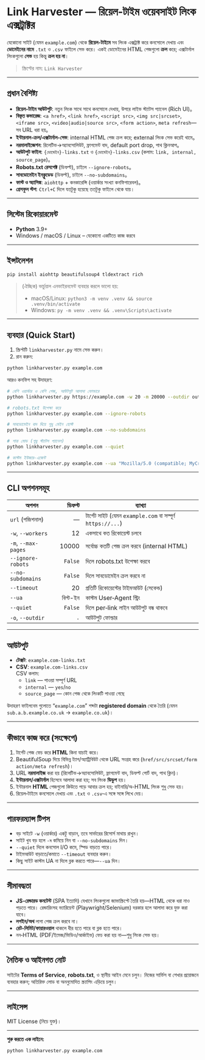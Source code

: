 # Link Harvester — রিয়েল‑টাইম ওয়েবসাইট লিংক এক্সট্রাক্টর

যেকোনো সাইট (যেমন `example.com`) থেকে **রিয়েল‑টাইমে** সব লিংক এক্সট্রাক্ট করে কনসোলে দেখায় এবং **ডোমেইনের নামে** `.txt` ও `.csv` ফাইলে সেভ করে। একই ডোমেইনের HTML পেজগুলো **ক্রল** করে; এক্সটার্নাল লিংকগুলো **সেভ** হয় কিন্তু **ক্রল হয় না**।  

> স্ক্রিপ্টের নাম: `Link Harvester`

---

## প্রধান বৈশিষ্ট্য

- **রিয়েল‑টাইম আউটপুট**: নতুন লিংক সাথে সাথে কনসোলে দেখায়, উপরে লাইভ স্ট্যাটস প্যানেল (Rich UI)。
- **বিস্তৃত কভারেজ**: `<a href>`, `<link href>`, `<script src>`, `<img src|srcset>`, `<iframe src>`, `<video|audio|source src>`, `<form action>`, `meta refresh`—সব URL ধরা হয়。
- **ইন্টারনাল‑ক্রল/এক্সটার্নাল‑সেভ**: internal HTML পেজ ক্রল করে; external লিংক সেভ করেই থামে。
- **নরমালাইজেশন**: রিলেটিভ→অ্যাবসোলিউট, ফ্রাগমেন্ট বাদ, default port drop, পাথ ক্লিনআপ。
- **আউটপুট ফাইল**: `{ডোমেইন}-links.txt` ও `{ডোমেইন}-links.csv` (কলাম: `link, internal, source_page`)。
- **Robots.txt রেসপেক্ট** (ডিফল্ট), চাইলে `--ignore-robots`。
- **সাবডোমেইন ইনক্লুডেড** (ডিফল্ট), চাইলে `--no-subdomains`。
- **ফাস্ট ও অ্যাসিঙ্ক**: `aiohttp` + কনকারেন্সি (ওয়ার্কার সংখ্যা কনফিগারেবল)。
- **গ্রেসফুল স্টপ**: `Ctrl+C` দিলে যতটুকু হয়েছে ততটুকু ফাইলে থেকে যায়।

---

## সিস্টেম রিকোয়ারমেন্ট

- **Python** 3.9+
- Windows / macOS / Linux – যেকোনো একটিতে কাজ করবে

---

## ইন্সটলেশন

```bash
pip install aiohttp beautifulsoup4 tldextract rich
```

> (ঐচ্ছিক) ভার্চুয়াল এনভাইরনমেন্ট ব্যবহার করলে ভালো হয়:
>
> - macOS/Linux: `python3 -m venv .venv && source .venv/bin/activate`
> - Windows: `py -m venv .venv && .venv\Scripts\activate`

---

## ব্যবহার (Quick Start)

1) স্ক্রিপ্টটি `linkharvester.py` নামে সেভ করুন।  
2) রান করুন:

```bash
python linkharvester.py example.com
```

আরও কনফিগ সহ উদাহরণ:

```bash
# বেশি ওয়ার্কার ও বেশি পেজ, আউটপুট আলাদা ফোল্ডারে
python linkharvester.py https://example.com -w 20 -m 20000 --outdir outputs

# robots.txt উপেক্ষা করে
python linkharvester.py example.com --ignore-robots

# সাবডোমেইন বাদ দিয়ে শুধু মেইন হোস্ট
python linkharvester.py example.com --no-subdomains

# শান্ত মোড (শুধু স্ট্যাটস প্যানেল)
python linkharvester.py example.com --quiet

# কাস্টম ইউজার-এজেন্ট
python linkharvester.py example.com --ua "Mozilla/5.0 (compatible; MyCrawler/1.0)"
```

---

## CLI অপশনসমূহ

| অপশন | ডিফল্ট | ব্যাখ্যা |
|---|---:|---|
| `url` (পজিশনাল) | — | টার্গেট সাইট (যেমন `example.com` বা সম্পূর্ণ `https://...`) |
| `-w`, `--workers` | 12 | একসাথে কত রিকোয়েস্ট চলবে |
| `-m`, `--max-pages` | 10000 | সর্বোচ্চ কতটি পেজ ক্রল করবে (internal HTML) |
| `--ignore-robots` | `False` | দিলে robots.txt উপেক্ষা করবে |
| `--no-subdomains` | `False` | দিলে সাবডোমেইন ক্রল করবে না |
| `--timeout` | 20 | প্রতিটি রিকোয়েস্টের টাইমআউট (সেকেন্ড) |
| `--ua` | বিল্ট-ইন | কাস্টম User‑Agent স্ট্রিং |
| `--quiet` | `False` | দিলে per‑link লাইন আউটপুট বন্ধ থাকবে |
| `-o`, `--outdir` | `.` | আউটপুট ফোল্ডার |

---

## আউটপুট

- **টেক্সট**: `example.com-links.txt`  
- **CSV**: `example.com-links.csv`  
  CSV কলাম:  
  - `link` — পাওয়া সম্পূর্ণ URL  
  - `internal` — `yes`/`no`  
  - `source_page` — কোন পেজ থেকে লিংকটি পাওয়া গেছে

উদাহরণ ফাইলনেম গুলোতে “`example.com`” শব্দটা **registered domain** থেকে তৈরি (যেমন `sub.a.b.example.co.uk` → `example.co.uk`)।

---

## কীভাবে কাজ করে (সংক্ষেপে)

1. টার্গেট পেজ ফেচ করে **HTML** কিনা যাচাই করে।  
2. BeautifulSoup দিয়ে বিভিন্ন ট্যাগ/অ্যাট্রিবিউট থেকে URL সংগ্রহ করে (`href/src/srcset/form action/meta refresh`)।  
3. URL **নরমালাইজ** করা হয় (রিলেটিভ→অ্যাবসোলিউট, ফ্রাগমেন্ট বাদ, ডিফল্ট পোর্ট বাদ, পাথ ক্লিন)।  
4. **ইন্টারনাল/এক্সটার্নাল** হিসেবে আলাদা করা হয়; সব লিংক **ডিডুপ** হয়।  
5. ইন্টারনাল **HTML** পেজগুলো কিউতে পড়ে আবার ক্রল হয়; বাইনারি/অ-HTML লিংক শুধু সেভ হয়।  
6. রিয়েল‑টাইমে কনসোলে দেখায় এবং `.txt` ও `.csv`‑এ সঙ্গে সঙ্গে লিখে দেয়।

---

## পারফরম্যান্স টিপস

- বড় সাইটে `-w` (ওয়ার্কার) একটু বাড়ান, তবে সার্ভারের রিসোর্স মাথায় রাখুন।  
- সাইট খুব বড় হলে `-ম` কমিয়ে নিন বা `--no-subdomains` দিন।  
- `--quiet` দিলে কনসোল I/O কমে, স্পিড বাড়তে পারে।  
- টাইমআউট বাড়াতে/কমাতে `--timeout` ব্যবহার করুন।  
- কিছু সাইট কাস্টম UA না দিলে ব্লক করতে পারে—`--ua` দিন।

---

## সীমাবদ্ধতা

- **JS‑রেন্ডারড কনটেন্ট** (SPA ইত্যাদি) যেখানে লিংকগুলো জাভাস্ক্রিপ্টে তৈরি হয়—HTML থেকে ধরা নাও পড়তে পারে। রেন্ডারিংসহ ভ্যারিয়েন্ট (Playwright/Selenium) দরকার হলে আলাদা করে যুক্ত করা যাবে।  
- **লগইন/অথ** লাগা পেজ ক্রল করবে না।  
- **রেট‑লিমিট/ফায়ারওয়াল** থাকলে ধীর হতে পারে বা ব্লক হতে পারে।  
- নন‑HTML (PDF/ইমেজ/ভিডিও/আর্কাইভ) ফেচ করা হয় না—শুধু লিংক সেভ হয়।

---

## নৈতিক ও আইনগত নোট

সাইটের **Terms of Service**, **robots.txt**, ও স্থানীয় আইন মেনে চলুন। নিজের সার্ভিস বা শেখার প্রয়োজনে ব্যবহার করুন; অতিরিক্ত লোড বা অননুমোদিত স্ক্র্যাপিং এড়িয়ে চলুন।

---

## লাইসেন্স

MIT License (নিচে যুক্ত)।

---

**শুরু করতে এক লাইনে:**

```bash
python linkharvester.py example.com
```
